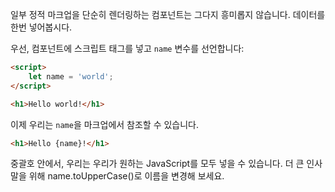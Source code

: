 일부 정적 마크업을 단순히 렌더링하는 컴포넌트는 그다지 흥미롭지 않습니다. 데이터를 한번 넣어봅시다.

우선, 컴포넌트에 스크립트 태그를 넣고 `name` 변수를 선언합니다:

```html
<script>
	let name = 'world';
</script>

<h1>Hello world!</h1>
```

이제 우리는 `name`을 마크업에서 참조할 수 있습니다. 

```html
<h1>Hello {name}!</h1>
```

중괄호 안에서, 우리는 우리가 원하는 JavaScript를 모두 넣을 수 있습니다. 더 큰 인사말을 위해 name.toUpperCase()로 이름을 변경해 보세요.
